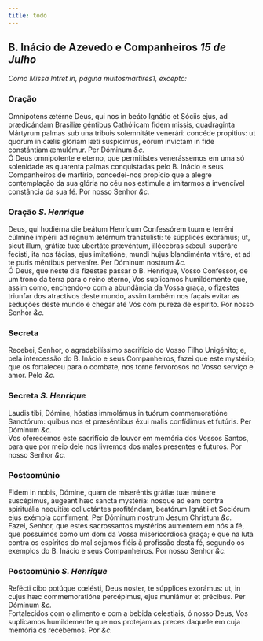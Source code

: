 ```yaml
---
title: todo
---
```

<h2 class="text-center">B. Inácio de Azevedo e Companheiros <em>15 de Julho</em></h2>

<em>Como Missa Intret in, página muitosmartires1, excepto:</em>

<h3 class="text-center">Oração</h3>
<div class="container-fluid">
<div class="row">
<div class="dropcap text-justify">
Omnipotens ætérne Deus, qui nos in beáto Ignátio et Sóciis ejus, ad prædicándam Brasiliæ géntibus Cathólicam fidem missis, quadraginta Mártyrum palmas sub una tribuis solemnitáte venerári: concéde propitius: ut quorum in cælis glóriam læti suspicimus, eórum invictam in fide constántiam æmulémur. Per Dóminum <em>&c.</em>
</div>
<div class="dropcap text-justify">
Ó Deus omnipotente e eterno, que permitistes venerássemos em uma só solenidade as quarenta palmas conquistadas pelo B. Inácio e seus Companheiros de martírio, concedei-nos propício que a alegre contemplação da sua glória no céu nos estimule a imitarmos a invencível constância da sua fé. Por nosso Senhor <em>&c.</em>
</div>
</div>
</div>

<h3 class="text-center">Oração <em>S. Henrique</em></h3>
<div class="container-fluid">
<div class="row">
<div class="dropcap text-justify">
Deus, qui hodiérna die beátum Henrícum Confessórem tuum e terréni cúlmine impérii ad regnum ætérnum transtulísti: te súpplices exorámus; ut, sicut illum, grátiæ tuæ ubertáte prævéntum, illécebras sǽculi superáre fecísti, ita nos fácias, ejus imitatióne, mundi hujus blandiménta vitáre, et ad te puris méntibus perveníre. Per Dóminum nostrum <em>&c.</em>
</div>
<div class="dropcap text-justify">
Ó Deus, que neste dia fizestes passar o B. Henrique, Vosso Confessor, de um trono da terra para o reino eterno, Vos suplicamos humildemente que, assim como, enchendo-o com a abundância da Vossa graça, o fizestes triunfar dos atractivos deste mundo, assim também nos façais evitar as seduções deste mundo e chegar até Vós com pureza de espírito. Por nosso Senhor <em>&c.</em>
</div>
</div>
</div>

<h3 class="text-center">Secreta</h3>
<div class="container-fluid">
<div class="row">
<div class="dropcap text-justify">

</div>
<div class="dropcap text-justify">
Recebei, Senhor, o agradabilíssimo sacrifício do Vosso Filho Unigénito; e, pela intercessão do B. Inácio e seus Companheiros, fazei que este mystério, que os fortaleceu para o combate, nos torne fervorosos no Vosso serviço e amor. Pelo <em>&c.</em>
</div>
</div>
</div>

<h3 class="text-center">Secreta <em>S. Henrique</em></h3>
<div class="container-fluid">
<div class="row">
<div class="dropcap text-justify">
Laudis tibi, Dómine, hóstias immolámus in tuórum commemoratióne Sanctórum: quibus nos et præséntibus éxui malis confídimus et futúris. Per Dóminum <em>&c.</em>
</div>
<div class="dropcap text-justify">
Vos oferecemos este sacrifício de louvor em memória dos Vossos Santos, para que por meio dele nos livremos dos males presentes e futuros. Por nosso Senhor <em>&c.</em>
</div>
</div>
</div>

<h3 class="text-center">Postcomúnio</h3>
<div class="container-fluid">
<div class="row">
<div class="dropcap text-justify">
Fidem in nobis, Dómine, quam de miseréntis grátiæ tuæ múnere suscépimus, áugeant hæc sancta mystéria: nosque ad eam contra spirituália nequitiæ colluctántes profiténdam, beatórum Ignátii et Sociórum ejus exémpla confirment. Per Dóminum nostrum Jesum Christum <em>&c.</em>
</div>
<div class="dropcap text-justify">
Fazei, Senhor, que estes sacrossantos mystérios aumentem em nós a fé, que possuímos como um dom da Vossa misericordiosa graça; e que na luta contra os espíritos do mal sejamos fiéis à profissão desta fé, segundo os exemplos do B. Inácio e seus Companheiros. Por nosso Senhor <em>&c.</em>
</div>
</div>
</div>

<h3 class="text-center">Postcomúnio <em>S. Henrique</em></h3>
<div class="container-fluid">
<div class="row">
<div class="dropcap text-justify">
Refécti cibo potúque cœlésti, Deus noster, te súpplices exorámus: ut, in cujus hæc commemoratióne percépimus, ejus muniámur et précibus. Per Dóminum <em>&c.</em>
</div>
<div class="dropcap text-justify">
Fortalecidos com o alimento e com a bebida celestiais, ó nosso Deus, Vos suplicamos humildemente que nos protejam as preces daquele em cuja memória os recebemos. Por <em>&c.</em>
</div>
</div>
</div>
